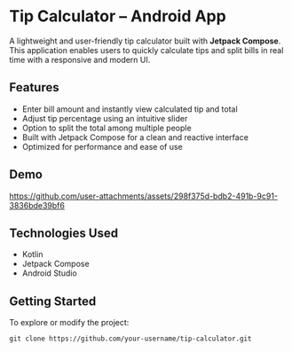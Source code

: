 # Tip Calculator – Android App

A lightweight and user-friendly tip calculator built with **Jetpack Compose**. This application enables users to quickly calculate tips and split bills in real time with a responsive and modern UI.

## Features
- Enter bill amount and instantly view calculated tip and total  
- Adjust tip percentage using an intuitive slider  
- Option to split the total among multiple people  
- Built with Jetpack Compose for a clean and reactive interface  
- Optimized for performance and ease of use

## Demo
https://github.com/user-attachments/assets/298f375d-bdb2-491b-9c91-3836bde39bf6

## Technologies Used
- Kotlin  
- Jetpack Compose  
- Android Studio

## Getting Started

To explore or modify the project:

```
git clone https://github.com/your-username/tip-calculator.git
```
